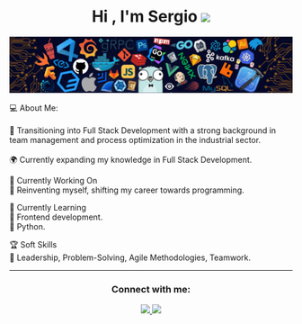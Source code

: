 <h1 align="center">Hi , I'm Sergio <img src="https://media.giphy.com/media/hvRJCLFzcasrR4ia7z/giphy.gif" width="35"></h1>
 <img src="https://github.com/GovindSingh9447/GovindSingh9447/blob/main/WEBP/footer.webp" alt="">

💻 About Me:<br><br>
🚀 Transitioning into Full Stack Development with a strong background in team management and process optimization in the industrial sector.<br><br>
🌍 Currently expanding my knowledge in Full Stack Development.

🔧 Currently Working On<br>
🔹 Reinventing myself, shifting my career towards programming.

📖 Currently Learning<br>
🔹 Frontend development.<br>
🔹 Python.<br>

🏆 Soft Skills<br>
🔹 Leadership, Problem-Solving, Agile Methodologies, Teamwork.


<!-- CONNECTION -->
<hr>      
<h3 align="center">Connect with me:</h3>

<p align="center">
  
  <a href="https://www.linkedin.com/in/sergio-calvo-miron/">
    <img src="https://img.shields.io/badge/-LinkedIn-blue?style=flat&logo=Linkedin&logoColor=white" />
  </a>
  <a href="mailto:sergiocami84@gmail.com">
    <img src="https://img.shields.io/badge/-Gmail-c14438?style=flat&logo=Gmail&logoColor=white" />
  </a>

</p>





